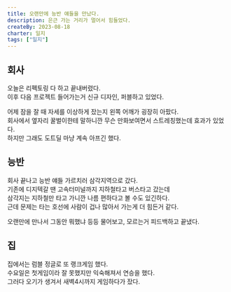 ```yaml
---
title: 오랜만에 능반 얘들을 만났다.
description: 은근 가는 거리가 멀어서 힘들었다.
createBy: 2023-08-18
charter: 일지
tags: ["일지"]
---
```


## 회사

오늘은 리펙토링 다 하고 끝내버렸다.  
이후 다음 프로젝트 들어가는거 신규 디자인, 퍼블하고 있었다.

어제 잠을 잘 때 자세를 이상하게 잤는지 왼쪽 어깨가 굉장히 아팠다.  
회사에서 옆자리 꿀벌이한테 말하니깐 무슨 만화보여면서 스트레칭했는데 효과가 있었다.  
하지만 그래도 도트딜 마냥 계속 아프긴 했다.

## 능반

회사 끝나고 능반 얘들 가르치러 삼각지역으로 갔다.  
기존에 디지텍갈 땐 고속터미널까지 지하철타고 버스타고 갔는데  
삼각지는 지하철만 타고 가니깐 나름 편하다고 볼 수도 있긴하다.  
근데 문제는 타는 호선에 사람이 겁나 많아서 가는게 더 힘든거 같다.

오랜만에 만나서 그동안 뭐했냐 등등 물어보고, 모르는거 피드백하고 끝냈다.

## 집

집에서는 럼블 정글로 또 랭크게임 했다.  
수요일은 첫게임이라 잘 못했지만 익숙해져서 연승을 했다.  
그러다 오기가 생겨서 새벽4시까지 게임하다가 잤다.
